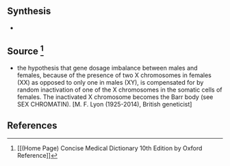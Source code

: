 ## Synthesis
- 
## Source [^1]
- the hypothesis that gene dosage imbalance between males and females, because of the presence of two X chromosomes in females (XX) as opposed to only one in males (XY), is compensated for by random inactivation of one of the X chromosomes in the somatic cells of females. The inactivated X chromosome becomes the Barr body (see SEX CHROMATIN). \[M. F. Lyon (1925-2014), British geneticist]
## References

[^1]: [[(Home Page) Concise Medical Dictionary 10th Edition by Oxford Reference]]